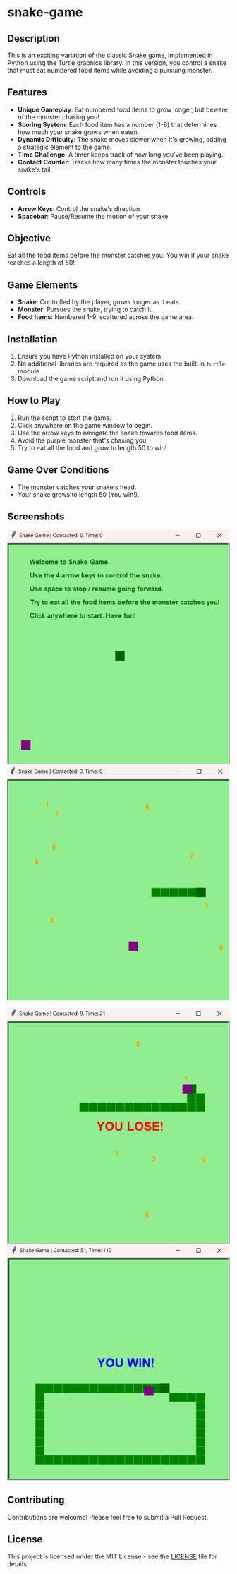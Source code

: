 # snake-game

## Description

This is an exciting variation of the classic Snake game, implemented in Python using the Turtle graphics library. In this version, you control a snake that must eat numbered food items while avoiding a pursuing monster.

## Features

- **Unique Gameplay**: Eat numbered food items to grow longer, but beware of the monster chasing you!
- **Scoring System**: Each food item has a number (1-9) that determines how much your snake grows when eaten.
- **Dynamic Difficulty**: The snake moves slower when it's growing, adding a strategic element to the game.
- **Time Challenge**: A timer keeps track of how long you've been playing.
- **Contact Counter**: Tracks how many times the monster touches your snake's tail.

## Controls

- **Arrow Keys**: Control the snake's direction
- **Spacebar**: Pause/Resume the motion of your snake

## Objective

Eat all the food items before the monster catches you. You win if your snake reaches a length of 50!

## Game Elements

- **Snake**: Controlled by the player, grows longer as it eats.
- **Monster**: Pursues the snake, trying to catch it.
- **Food Items**: Numbered 1-9, scattered across the game area.

## Installation

1. Ensure you have Python installed on your system.
2. No additional libraries are required as the game uses the built-in `turtle` module.
3. Download the game script and run it using Python.

## How to Play

1. Run the script to start the game.
2. Click anywhere on the game window to begin.
3. Use the arrow keys to navigate the snake towards food items.
4. Avoid the purple monster that's chasing you.
5. Try to eat all the food and grow to length 50 to win!

## Game Over Conditions

- The monster catches your snake's head.
- Your snake grows to length 50 (You win!).

## Screenshots

![1728080973698](image/README/1728080973698.png) ![1728081019701](image/README/1728081019701.png)

![1728081150726](image/README/1728081150726.png) ![1728081315480](image/README/1728081315480.png)

## Contributing

   Contributions are welcome! Please feel free to submit a Pull Request.

## License

   This project is licensed under the MIT License - see the [LICENSE](LICENSE) file for details.